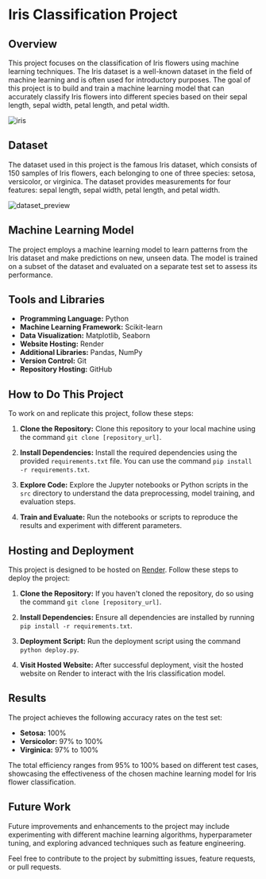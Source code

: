 # Iris Classification Project

## Overview

This project focuses on the classification of Iris flowers using machine learning techniques. The Iris dataset is a well-known dataset in the field of machine learning and is often used for introductory purposes. The goal of this project is to build and train a machine learning model that can accurately classify Iris flowers into different species based on their sepal length, sepal width, petal length, and petal width.

![iris](https://github.com/murali-yandra/Iris-flowers-Classification/assets/151438054/0e96d9fb-f26b-4104-bf4e-8b1e60e7f817)

## Dataset

The dataset used in this project is the famous Iris dataset, which consists of 150 samples of Iris flowers, each belonging to one of three species: setosa, versicolor, or virginica. The dataset provides measurements for four features: sepal length, sepal width, petal length, and petal width.

![dataset_preview](https://github.com/murali-yandra/Iris-flowers-Classification/assets/151438054/1ecfe023-697c-4f2b-964f-bcd72706718f)

## Machine Learning Model

The project employs a machine learning model to learn patterns from the Iris dataset and make predictions on new, unseen data. The model is trained on a subset of the dataset and evaluated on a separate test set to assess its performance.

## Tools and Libraries

- **Programming Language:** Python
- **Machine Learning Framework:** Scikit-learn
- **Data Visualization:** Matplotlib, Seaborn
- **Website Hosting:** Render
- **Additional Libraries:** Pandas, NumPy
- **Version Control:** Git
- **Repository Hosting:** GitHub

## How to Do This Project

To work on and replicate this project, follow these steps:

1. **Clone the Repository:** Clone this repository to your local machine using the command `git clone [repository_url]`.

2. **Install Dependencies:** Install the required dependencies using the provided `requirements.txt` file. You can use the command `pip install -r requirements.txt`.

3. **Explore Code:** Explore the Jupyter notebooks or Python scripts in the `src` directory to understand the data preprocessing, model training, and evaluation steps.

4. **Train and Evaluate:** Run the notebooks or scripts to reproduce the results and experiment with different parameters.

## Hosting and Deployment

This project is designed to be hosted on [Render](https://render.com/). Follow these steps to deploy the project:

1. **Clone the Repository:** If you haven't cloned the repository, do so using the command `git clone [repository_url]`.

2. **Install Dependencies:** Ensure all dependencies are installed by running `pip install -r requirements.txt`.

3. **Deployment Script:** Run the deployment script using the command `python deploy.py`.

4. **Visit Hosted Website:** After successful deployment, visit the hosted website on Render to interact with the Iris classification model.

## Results

The project achieves the following accuracy rates on the test set:

- **Setosa:** 100%
- **Versicolor:** 97% to 100%
- **Virginica:** 97% to 100%

The total efficiency ranges from 95% to 100% based on different test cases, showcasing the effectiveness of the chosen machine learning model for Iris flower classification.

## Future Work

Future improvements and enhancements to the project may include experimenting with different machine learning algorithms, hyperparameter tuning, and exploring advanced techniques such as feature engineering.

Feel free to contribute to the project by submitting issues, feature requests, or pull requests.
